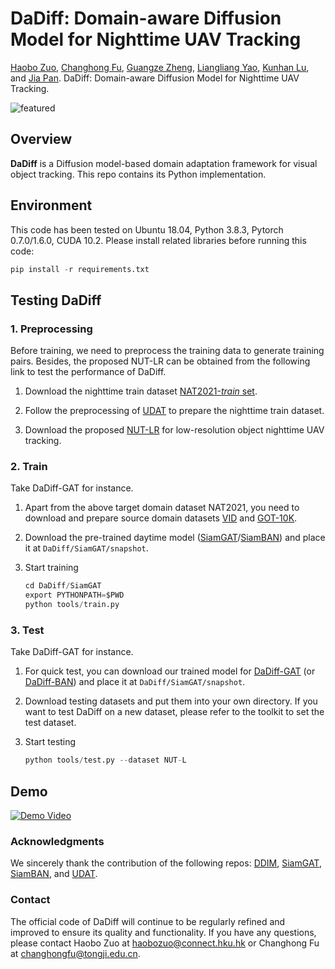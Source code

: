 # DaDiff: Domain-aware Diffusion Model for Nighttime UAV Tracking

[Haobo Zuo](https://scholar.google.com/citations?user=5RhJGKgAAAAJ&hl=zh-CN), [Changhong Fu](https://scholar.google.com/citations?user=zmbMZ4kAAAAJ&hl=zh-CN), [Guangze Zheng](https://scholar.google.com/citations?user=-kcZWRQAAAAJ&hl=zh-CN), [Liangliang Yao](https://vision4robotics.github.io/authors/liangliang-yao/), [Kunhan Lu](https://scholar.google.com/citations?user=aW__X-8AAAAJ&hl=zh-CN), and [Jia Pan](https://scholar.google.com/citations?hl=zh-CN&user=YYT8-7kAAAAJ). DaDiff: Domain-aware Diffusion Model for Nighttime UAV Tracking.

![featured](https://github.com/vision4snake/DaDiff/blob/main/img/featured.svg)

## Overview

**DaDiff** is a Diffusion model-based domain adaptation framework for visual object tracking. This repo contains its Python implementation.

## Environment

This code has been tested on Ubuntu 18.04, Python 3.8.3, Pytorch 0.7.0/1.6.0, CUDA 10.2. Please install related libraries before running this code:

``` python
pip install -r requirements.txt
```

## Testing DaDiff

### 1. Preprocessing

Before training, we need to preprocess the training data to generate training pairs. Besides, the proposed NUT-LR can be obtained from the following link to test the performance of DaDiff.

1. Download the nighttime train dataset [NAT2021-*train* set](https://vision4robotics.github.io/NAT2021/).

2. Follow the preprocessing of [UDAT](https://github.com/vision4robotics/UDAT) to prepare the nighttime train dataset.

3. Download the proposed [NUT-LR](https://drive.google.com/file/d/1yk7YtLW4iHfbCP_Ni0Yf6ajLsuXpM3YC/view?usp=sharing) for low-resolution object nighttime UAV tracking.

### 2. Train

Take DaDiff-GAT for instance.

1. Apart from the above target domain dataset NAT2021, you need to download and prepare source domain datasets [VID](https://image-net.org/challenges/LSVRC/2017/) and [GOT-10K](http://got-10k.aitestunion.com/downloads).

2. Download the pre-trained daytime model ([SiamGAT](https://drive.google.com/file/d/1LKU6DuOzmLGJr-LYm4yXciJwIizbV_Zf/view)/[SiamBAN](https://drive.google.com/drive/folders/17Uz3dZFOtx-uU7J4t48_nAfPXvNsQAAq?usp=sharing)) and place it at `DaDiff/SiamGAT/snapshot`.

3. Start training

   ``` python
   cd DaDiff/SiamGAT
   export PYTHONPATH=$PWD
   python tools/train.py
   ```

### 3. Test
Take DaDiff-GAT for instance.
1. For quick test, you can download our trained model for [DaDiff-GAT](https://drive.google.com/file/d/1DccbQ4nh2rlni8RVykTNzuHXJgSvNE4G/view?usp=sharing) (or [DaDiff-BAN](https://drive.google.com/file/d/1nKyzA0ohOmrvSvypM-0cCvGNo93ZvdLp/view?usp=sharing)) and place it at `DaDiff/SiamGAT/snapshot`.

2. Download testing datasets and put them into your own directory. If you want to test DaDiff on a new dataset, please refer to the toolkit to set the test dataset.

3. Start testing

    ```python
    python tools/test.py --dataset NUT-L
    ```

## Demo
[![Demo Video](https://res.cloudinary.com/marcomontalbano/image/upload/v1711324177/video_to_markdown/images/youtube--zAAx3bCElsw-c05b58ac6eb4c4700831b2b3070cd403.jpg)](https://youtu.be/zAAx3bCElsw)


### Acknowledgments

We sincerely thank the contribution of the following repos: [DDIM](https://github.com/ermongroup/ddim), [SiamGAT](https://github.com/ohhhyeahhh/SiamCAR), [SiamBAN](https://github.com/hqucv/siamban), and [UDAT](https://github.com/vision4robotics/UDAT).



### Contact

The official code of DaDiff will continue to be regularly refined and improved to ensure its quality and functionality. If you have any questions, please contact Haobo Zuo at [haobozuo@connect.hku.hk](mailto:haobozuo@connect.hku.hk) or Changhong Fu at [changhongfu@tongji.edu.cn](mailto:changhongfu@tongji.edu.cn).

